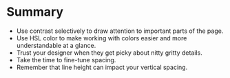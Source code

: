# Summary
- Use contrast selectively to draw attention to important parts of the page.
- Use HSL color to make working with colors easier and more understandable at
a glance.
- Trust your designer when they get picky about nitty gritty details.
- Take the time to fine-tune spacing.
- Remember that line height can impact your vertical spacing.